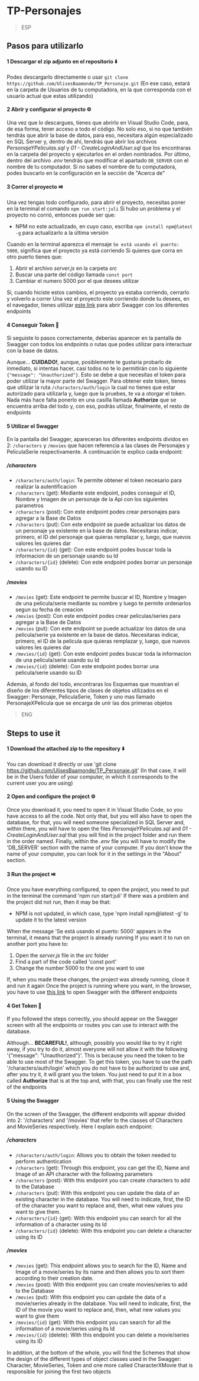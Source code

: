 # TP-Personajes

> ESP
## Pasos para utilizarlo 

#### 1 Descargar el zip adjunto en el repositorio ⬇️
Podes descargarlo directamente o usar `git clone https://github.com/UlisesBaamonde/TP_Personaje.git` (En ese caso, estará en la carpeta de Usuarios de tu computadora, en la que corresponda con el usuario actual que estas utilizando)
#### 2 Abrir y configurar el proyecto ⚙️
Una vez que lo descargues, tienes que abrirlo en Visual Studio Code, para, de esa forma, tener acceso a todo el código. No solo eso, si no que también tendrás que abrir la base de datos, para eso, necesitara algún especializado en SQL Server y, dentro de ahí, tendrás que abrir los archivos *PersonajeYPeliculas.sql* y *01 - CreateLoginAndUser.sql* que los encontraras en la carpeta del proyecto y ejecutarlos en el orden nombrados. Por último, dentro del archivo *.env* tendrás que modificar el apartado `DB_SERVER` con el nombre de tu computador. 
Si no sabes el nombre de tu computadora, podes buscarlo en la configuración en la sección de "Acerca de"
#### 3 Correr el proyecto ⏯️
Una vez tengas todo configurado, para abrir el proyecto, necesitas poner en la terminal el comando `npm run start:juli`
Si hubo un problema y el proyecto no corrió, entonces puede ser que:

- NPM no este actualizado, en cuyo caso, escriba `npm install npm@latest -g` para actualizarlo a la última versión

Cuando en la terminal aparezca el mensaje `Se está usando el puerto: 5000`, significa que el proyecto ya está corriendo
Si quieres que corra en otro puerto tienes que:
1. Abrir el archivo *server.js* en la carpeta *src*
2. Buscar una parte del código llamada `const port`
3. Cambiar el numero 5000 por el que desees utilizar

Si, cuando hiciste estos cambios, el proyecto ya estaba corriendo, cerrarlo y volverlo a correr
Una vez el proyecto este corriendo donde tu desees, en el navegador, tienes utilizar [este link](http://localhost:5000/api-docs) para abrir Swagger con los diferentes endpoints

#### 4 Conseguir Token 🔐
Si seguiste lo pasos correctamente, deberías aparecer en la pantalla de Swagger con todos los endpoints o rutas que podes utilizar para interactuar con la base de datos.

Aunque... **CUIDADO!**, aunque, posiblemente te gustaría probarlo de inmediato, si intentas hacer, casi todos no te lo permitirán con lo siguiente `{"message": "Unauthorized"}`. Esto se debe a que necesitas el token para poder utilizar la mayor parte del Swagger. Para obtener este token, tienes que utilizar la ruta `/characters/auth/login` la cual no tienes que estar autorizado para utilizarla y, luego que la pruebes, te va a otorgar el token. Nada más hace falta ponerlo en una casilla llamada **Authorize** que se encuentra arriba del todo y, con eso, podrás utilizar, finalmente, el resto de endpoints
 
#### 5 Utilizar el Swagger    
En la pantalla del Swagger, apareceran los diferentes endpoints dividos en 2: `/characters` y `/movies` que hacen referencia a las clases de Personajes y PeliculaSerie respectivamente. A continuación te explico cada endpoint:

##### /characters
- `/characters/auth/login`: Te permite obtener el token necesario para realizar la autentificacion
- `/characters` (get): Mediante este endpoint, podes conseguir el ID, Nombre y Imagen de un personaje de la Api con los siguientes parametros
- `/characters` (post): Con este endpoint podes crear personajes para agregar a la Base de Datos
- `/characters` (put): Con este endpoint se puede actualizar los datos de un personaje ya existente en la base de datos. Necesitaras indicar, primero, el ID del personaje que quieras remplazar y, luego, que nuevos valores les quieres dar 
- `/characters/{id}` (get): Con este endpoint podes buscar toda la informacion de un personaje usando su Id
- `/characters/{id}` (delete): Con este endpoint podes borrar un personaje usando su ID
##### /movies
- `/movies` (get): Este endpoint te permite buscar el ID, Nombre y Imagen de una pelicula/serie mediante su nombre y luego te permite ordenarlos segun su fecha de creacion
- `/movies` (post): Con este endpoint podes crear peliculas/series para agregar a la Base de Datos
- `/movies` (put): Con este endpoint se puede actualizar los datos de una pelicula/serie ya existente en la base de datos. Necesitaras indicar, primero, el ID de la pelicula que quieras remplazar y, luego, que nuevos valores les quieres dar
- `/movies/{id}` (get): Con este endpoint podes buscar toda la informacion de una pelicula/serie usando su Id
- `/movies/{id}` (delete): Con este endpoint podes borrar una pelicula/serie usando su ID

Además, al fondo del todo, encontraras los Esquemas que muestran el diseño de los diferentes tipos de clases de objetos utilizados en el Swagger: Personaje, PeliculaSerie, Token y uno mas llamado PersonajeXPelicula que se encarga de unir las dos primeras objetos

> ENG
## Steps to use it

#### 1 Download the attached zip to the repository ⬇️
You can download it directly or use 'git clone https://github.com/UlisesBaamonde/TP_Personaje.git' (In that case, it will be in the Users folder of your computer, in which it corresponds to the current user you are using)
#### 2 Open and configure the project ⚙️
Once you download it, you need to open it in Visual Studio Code, so you have access to all the code. Not only that, but you will also have to open the database, for that, you will need someone specialized in SQL Server and, within there, you will have to open the files *PersonajeYPeliculas.sql* and *01 - CreateLoginAndUser.sql* that you will find in the project folder and run them in the order named. Finally, within the *.env* file you will have to modify the 'DB_SERVER' section with the name of your computer. 
If you don't know the name of your computer, you can look for it in the settings in the "About" section.
#### 3 Run the project ⏯️
Once you have everything configured, to open the project, you need to put in the terminal the command 'npm run start:juli'
If there was a problem and the project did not run, then it may be that:

- NPM is not updated, in which case, type 'npm install npm@latest -g' to update it to the latest version

When the message 'Se está usando el puerto: 5000' appears in the terminal, it means that the project is already running
If you want it to run on another port you have to:
1. Open the *server.js* file in the *src* folder
2. Find a part of the code called 'const port'
3. Change the number 5000 to the one you want to use

If, when you made these changes, the project was already running, close it and run it again
Once the project is running where you want, in the browser, you have to use [this link](http://localhost:5000/api-docs) to open Swagger with the different endpoints

#### 4 Get Token 🔐
If you followed the steps correctly, you should appear on the Swagger screen with all the endpoints or routes you can use to interact with the database.

Although... **BECAREFUL!**, although, possibly you would like to try it right away, if you try to do it, almost everyone will not allow it with the following '{"message": "Unauthorized"}'. This is because you need the token to be able to use most of the Swagger.  To get this token, you have to use the path '/characters/auth/login' which you do not have to be authorized to use and, after you try it, it will grant you the token. You just need to put it in a box called **Authorize** that is at the top and, with that, you can finally use the rest of the endpoints

#### 5 Using the Swagger   
On the screen of the Swagger, the different endpoints will appear divided into 2: '/characters' and '/movies' that refer to the classes of Characters and MovieSeries respectively. Here I explain each endpoint:

##### /characters
- `/characters/auth/login`: Allows you to obtain the token needed to perform authentication
- `/characters` (get): Through this endpoint, you can get the ID, Name and Image of an API character with the following parameters
- `/characters` (post): With this endpoint you can create characters to add to the Database
- `/characters` (put): With this endpoint you can update the data of an existing character in the database. You will need to indicate, first, the ID of the character you want to replace and, then, what new values you want to give them. 
- `/characters/{id}` (get): With this endpoint you can search for all the information of a character using its Id
- `/characters/{id}` (delete): With this endpoint you can delete a character using its ID
##### /movies
- `/movies` (get): This endpoint allows you to search for the ID, Name and Image of a movie/series by its name and then allows you to sort them according to their creation date.
- `/movies` (post): With this endpoint you can create movies/series to add to the Database
- `/movies` (put): With this endpoint you can update the data of a movie/series already in the database. You will need to indicate, first, the ID of the movie you want to replace and, then, what new values you want to give them
- `/movies/{id}` (get): With this endpoint you can search for all the information of a movie/series using its Id
- `/movies/{id}` (delete): With this endpoint you can delete a movie/series using its ID

In addition, at the bottom of the whole, you will find the Schemes that show the design of the different types of object classes used in the Swagger: Character, MovieSeries, Token and one more called CharacterXMovie that is responsible for joining the first two objects
